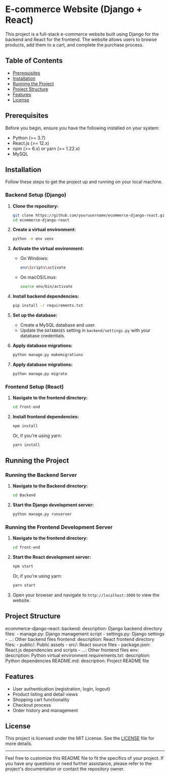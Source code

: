 # E-commerce Website (Django + React)

This project is a full-stack e-commerce website built using Django for the backend and React for the frontend. The website allows users to browse products, add them to a cart, and complete the purchase process.

## Table of Contents
- [Prerequisites](#prerequisites)
- [Installation](#installation)
- [Running the Project](#running-the-project)
- [Project Structure](#project-structure)
- [Features](#features)
- [License](#license)

## Prerequisites

Before you begin, ensure you have the following installed on your system:

- Python (>= 3.7)
- React.js (>= 12.x)
- npm (>= 6.x) or yarn (>= 1.22.x)
- MySQL 

## Installation

Follow these steps to get the project up and running on your local machine.

### Backend Setup (Django)

1. **Clone the repository:**
    ```bash
    git clone https://github.com/yourusername/ecommerce-django-react.git
    cd ecommerce-django-react
    ```

2. **Create a virtual environment:**
    ```bash
    python -m env venv
    ```

3. **Activate the virtual environment:**
    - On Windows:
        ```bash
        env\Scripts\activate
        ```
    - On macOS/Linux:
        ```bash
        source env/bin/activate
        ```

4. **Install backend dependencies:**
    ```bash
    pip install -r requirements.txt
    ```

5. **Set up the database:**
    - Create a MySQL database and user.
    - Update the `DATABASES` setting in `backend/settings.py` with your database credentials.

6. **Apply database migrations:**
    ```bash
    python manage.py makemigrations
    ```

7. **Apply database migrations:**
    ```bash
    python manage.py migrate
    ```



### Frontend Setup (React)

1. **Navigate to the frontend directory:**
    ```bash
    cd front-end
    ```

2. **Install frontend dependencies:**
    ```bash
    npm install
    ```
    Or, if you're using yarn:
    ```bash
    yarn install
    ```

## Running the Project

### Running the Backend Server

1. **Navigate to the Backend directory:**
    ```bash
    cd Backend
    ```

1. **Start the Django development server:**
    ```bash
    python manage.py runserver
    ```

### Running the Frontend Development Server

1. **Navigate to the frontend directory:**
    ```bash
    cd front-end
    ```

2. **Start the React development server:**
    ```bash
    npm start
    ```
    Or, if you're using yarn:
    ```bash
    yarn start
    ```

3. Open your browser and navigate to `http://localhost:3000` to view the website.

## Project Structure

ecommerce-django-react:
  backend:
    description: Django backend directory
    files:
      - manage.py: Django management script
      - settings.py: Django settings
      - ...: Other backend files
  frontend:
    description: React frontend directory
    files:
      - public/: Public assets
      - src/: React source files
      - package.json: React.js dependencies and scripts
      - ...: Other frontend files
  env:
    description: Python virtual environment
  requirements.txt:
    description: Python dependencies
  README.md:
    description: Project README file


## Features

- User authentication (registration, login, logout)
- Product listing and detail views
- Shopping cart functionality
- Checkout process
- Order history and management

## License

This project is licensed under the MIT License. See the [LICENSE](LICENSE) file for more details.

---

Feel free to customize this README file to fit the specifics of your project. If you have any questions or need further assistance, please refer to the project's documentation or contact the repository owner.
